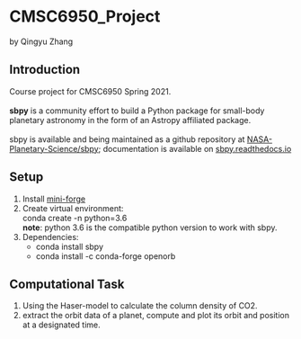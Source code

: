 # CMSC6950_Project
by Qingyu Zhang
## Introduction
Course project for CMSC6950 Spring 2021.<br><br>
**sbpy** is a community effort to build a Python package for small-body planetary astronomy in the form of an Astropy affiliated package.<br><br>
sbpy is available and being maintained as a github repository at [NASA-Planetary-Science/sbpy](https://github.com/NASA-Planetary-Science/sbpy); documentation is available on [sbpy.readthedocs.io](https://sbpy.readthedocs.io/en/latest/#)

## Setup
1. Install [mini-forge](https://github.com/conda-forge/miniforge)
2. Create virtual environment: <br>
conda create -n python=3.6 <br>
**note**: python 3.6 is the compatible python version to work with sbpy.
3. Dependencies: <br>
    - conda install sbpy
    - conda install -c conda-forge openorb
## Computational Task
1. Using the Haser-model to calculate the column density of CO2.
2. extract the orbit data of a planet, compute and plot its orbit and position at a designated time.





